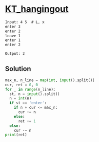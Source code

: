 # [KT_hangingout](https://open.kattis.com/problems/hangingout)



```txt
Input: 4 5  # L, x
enter 3
enter 2
leave 1
enter 1
enter 2

Output: 2
```

## Solution

```py
max_n, n_line = map(int, input().split())
cur, ret = 0, 0
for _ in range(n_line):
  st, n = input().split()
  n = int(n)
  if st == 'enter':
    if n + cur <= max_n:
      cur += n
    else:
      ret += 1
  else:
    cur -= n
print(ret)
```
